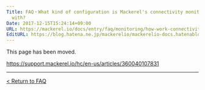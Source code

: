 ```yaml
---
Title: FAQ・What kind of configuration is Mackerel's connectivity monitoring working
  with?
Date: 2017-12-15T15:24:14+09:00
URL: https://mackerel.io/docs/entry/faq/monitoring/how-work-connectivity-monitoring
EditURL: https://blog.hatena.ne.jp/mackerelio/mackerelio-docs.hatenablog.mackerel.io/atom/entry/8599973812326829641
---
```


This page has been moved.

https://support.mackerel.io/hc/en-us/articles/360040107831

---

[< Return to FAQ](https://mackerel.io/docs/entry/faq)
